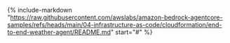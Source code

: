 {% include-markdown "https://raw.githubusercontent.com/awslabs/amazon-bedrock-agentcore-samples/refs/heads/main/04-infrastructure-as-code/cloudformation/end-to-end-weather-agent/README.md" start="#" %}